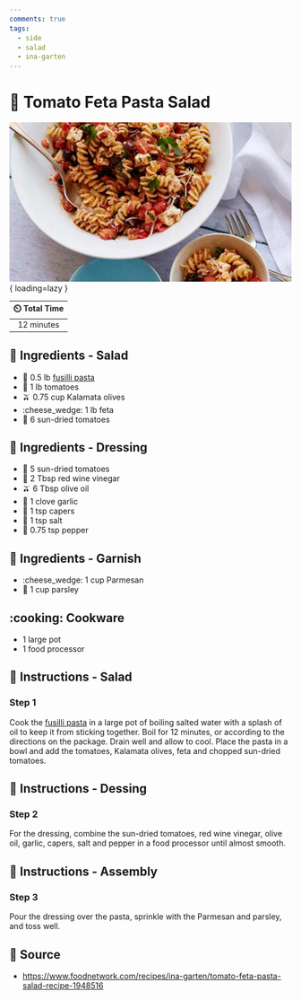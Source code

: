 ```yaml
---
comments: true
tags:
  - side
  - salad
  - ina-garten
---
```

# :green_salad: Tomato Feta Pasta Salad

![Tomato Feta Pasta Salad](../assets/images/tomato-feta-pasta-salad.jpg){ loading=lazy }

| :timer_clock: Total Time |
|:-----------------------: |
| 12 minutes |

## :salt: Ingredients - Salad

- :spaghetti: 0.5 lb [fusilli pasta][1]
- :tomato: 1 lb tomatoes
- :olive: 0.75 cup Kalamata olives
- :cheese_wedge: 1 lb feta
- :tomato: 6 sun-dried tomatoes

## :salt: Ingredients - Dressing

- :tomato: 5 sun-dried tomatoes
- :wine_glass: 2 Tbsp red wine vinegar
- :olive: 6 Tbsp olive oil
- :garlic: 1 clove garlic
- :sponge: 1 tsp capers
- :salt: 1 tsp salt
- :salt: 0.75 tsp pepper

## :salt: Ingredients - Garnish

- :cheese_wedge: 1 cup Parmesan
- :herb: 1 cup parsley

## :cooking: Cookware

- 1 large pot
- 1 food processor

## :pencil: Instructions - Salad

### Step 1

Cook the [fusilli pasta][1] in a large pot of boiling salted water with a splash of oil to keep it from sticking
together. Boil for 12 minutes, or according to the directions on the package. Drain well and allow to cool. Place the
pasta in a bowl and add the tomatoes, Kalamata olives, feta and chopped sun-dried tomatoes.

## :pencil: Instructions - Dessing

### Step 2

For the dressing, combine the sun-dried tomatoes, red wine vinegar, olive oil, garlic, capers, salt and pepper in a food
processor until almost smooth.

## :pencil: Instructions - Assembly

### Step 3

Pour the dressing over the pasta, sprinkle with the Parmesan and parsley, and toss well.

## :link: Source

- <https://www.foodnetwork.com/recipes/ina-garten/tomato-feta-pasta-salad-recipe-1948516>

[1]: <../ingredients/pasta.md>
